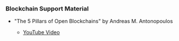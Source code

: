 ### Blockchain Support Material

* "The 5 Pillars of Open Blockchains" by Andreas M. Antonopoulos

  * [YouTube Video](https://www.youtube.com/watch?v=qlAhXo-d-64)
